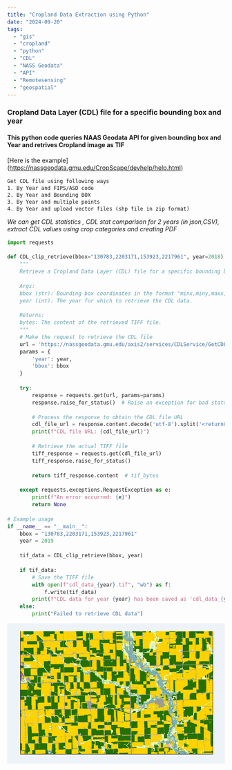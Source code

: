 ```yaml
---
title: "Cropland Data Extraction using Python"
date: "2024-09-20" 
tags:
  - "gis"
  - "cropland"
  - "python"
  - "CDL"
  - "NASS Geodata"
  - "API"
  - "Remotesensing"
  - "geospatial"
---
```


<h3>Cropland Data Layer (CDL) file for a specific bounding box and year</h3>
<h4>This python code queries NAAS Geodata API for given bounding box and Year and retrives Cropland image as TIF</h4>



[Here is the example] (https://nassgeodata.gmu.edu/CropScape/devhelp/help.html)

```
Get CDL file using following ways 
1. By Year and FIPS/ASD code
2. By Year and Bounding BOX
3. By Year and multiple points
4. By Year and upload vector files (shp file in zip format)

```
*We can get CDL statistics , CDL stat comparison for 2 years (in json,CSV), extract CDL values using crop categories and creating PDF*


```python
import requests

def CDL_clip_retrieve(bbox="130783,2203171,153923,2217961", year=2018):
    """
    Retrieve a Cropland Data Layer (CDL) file for a specific bounding box and year.

    Args:
    bbox (str): Bounding box coordinates in the format "minx,miny,maxx,maxy".
    year (int): The year for which to retrieve the CDL data.

    Returns:
    bytes: The content of the retrieved TIFF file.
    """
    # Make the request to retrieve the CDL file
    url = 'https://nassgeodata.gmu.edu/axis2/services/CDLService/GetCDLFile'
    params = {
        'year': year,
        'bbox': bbox
    }
    
    try:
        response = requests.get(url, params=params)
        response.raise_for_status()  # Raise an exception for bad status codes
        
        # Process the response to obtain the CDL file URL
        cdl_file_url = response.content.decode('utf-8').split('<returnURL>')[1].split('</returnURL>')[0]
        print(f"CDL file URL: {cdl_file_url}")
        
        # Retrieve the actual TIFF file
        tiff_response = requests.get(cdl_file_url)
        tiff_response.raise_for_status()
        
        return tiff_response.content  # tif_bytes
    
    except requests.exceptions.RequestException as e:
        print(f"An error occurred: {e}")
        return None

# Example usage
if __name__ == "__main__":
    bbox = "130783,2203171,153923,2217961"
    year = 2019
    
    tif_data = CDL_clip_retrieve(bbox, year)
    
    if tif_data:
        # Save the TIFF file
        with open(f"cdl_data_{year}.tif", "wb") as f:
            f.write(tif_data)
        print(f"CDL data for year {year} has been saved as 'cdl_data_{year}.tif'")
    else:
        print("Failed to retrieve CDL data")
```

             
![Result](../images/cdl_data_2018.png)
  



